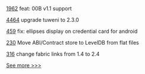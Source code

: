 
[1962](https://github.com/hyperledger/aries-cloudagent-python/pull/1962) feat: 00B v1.1 support

[4464](https://github.com/hyperledger/besu/pull/4464) upgrade tuweni to 2.3.0

[459](https://github.com/hyperledger/aries-mobile-agent-react-native/pull/459) fix: ellipses display on credential card for android

[230](https://github.com/hyperledger/firefly-ethconnect/pull/230) Move ABI/Contract store to LevelDB from flat files

[316](https://github.com/hyperledger-labs/fabric-operations-console/pull/316) change fabric links from 1.4 to 2.4


[See more >>>](https://start-here.hyperledger.org/pull-requests)
